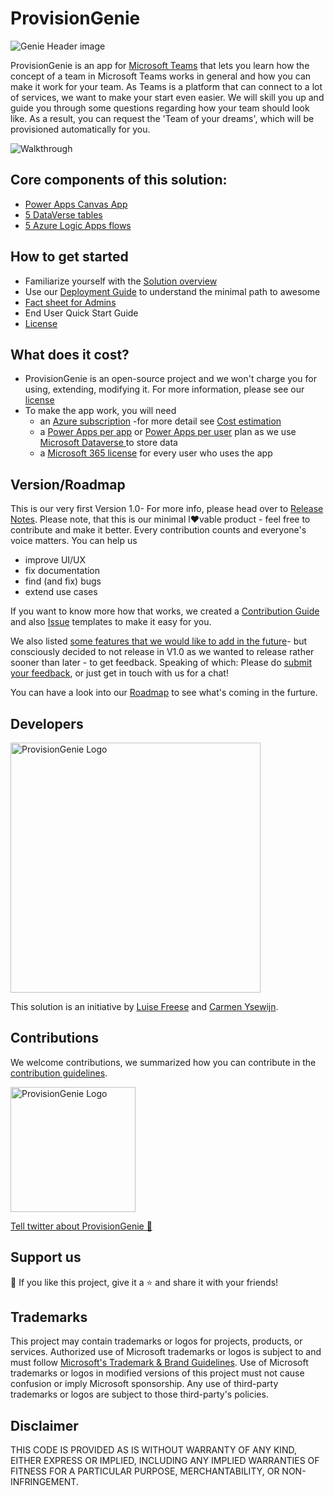 # ProvisionGenie

![Genie Header image](https://github.com/ProvisionGenie/ProvisionGenie/blob/main/media/Genie_Header.png)

ProvisionGenie is an app for [Microsoft Teams](https://www.microsoft.com/en-ww/microsoft-teams/group-chat-software) that lets you learn how the concept of a team in Microsoft Teams works in general and how you can make it work for your team. As Teams is a platform that can connect to a lot of services, we want to make your start even easier. We will skill you up and guide you through some questions regarding how your team should look like. As a result, you can request the 'Team of your dreams', which will be provisioned automatically for you.

![Walkthrough](https://github.com/ProvisionGenie/ProvisionGenie/blob/main/media/canvasapp/walkthroughgif.gif)

## Core components of this solution:

* [Power Apps Canvas App](https://github.com/ProvisionGenie/ProvisionGenie/blob/main/Docs/CanvasAppOverview.md) 
* [5 DataVerse tables](https://github.com/ProvisionGenie/ProvisionGenie/blob/main/Docs/LogicApps.md#solution-overview)
* [5 Azure Logic Apps flows](https://github.com/ProvisionGenie/ProvisionGenie/blob/main/Docs/LogicApps.md)

## How to get started 

* Familiarize yourself with the [Solution overview](https://github.com/ProvisionGenie/ProvisionGenie/blob/main/Docs/LogicApps.md#solution-overview)
* Use our [Deployment Guide](https://github.com/ProvisionGenie/ProvisionGenie/blob/main/Docs/DeploymentGuide.md) to understand the minimal path to awesome 
* [Fact sheet for Admins](https://github.com/ProvisionGenie/ProvisionGenie/blob/main/Docs/Admin-fact-sheet.md)
* End User Quick Start Guide
* [License](https://github.com/ProvisionGenie/ProvisionGenie/blob/main/LICENSE.md)

## What does it cost?

* ProvisionGenie is an open-source project and we won't charge you for using, extending, modifying it. For more information, please see our [license](https://github.com/ProvisionGenie/ProvisionGenie/blob/main/LICENSE.md)
* To make the app work, you will need
  * an [Azure subscription](https://azure.microsoft.com/en-us/free/search/?&ef_id=CjwKCAjwn6GGBhADEiwAruUcKv8OknWyePp8b76twRJhgfZFjR75DxduzrWCWZuXE5W1Xthps-3eGRoCkmoQAvD_BwE:G:s&OCID=AID2100049_SEM_CjwKCAjwn6GGBhADEiwAruUcKv8OknWyePp8b76twRJhgfZFjR75DxduzrWCWZuXE5W1Xthps-3eGRoCkmoQAvD_BwE:G:s&gclid=CjwKCAjwn6GGBhADEiwAruUcKv8OknWyePp8b76twRJhgfZFjR75DxduzrWCWZuXE5W1Xthps-3eGRoCkmoQAvD_BwE) -for more detail see [Cost estimation](https://github.com/ProvisionGenie/ProvisionGenie/blob/main/Docs/CostEstimation.md) 
  * a [Power Apps per app](https://powerapps.microsoft.com/en-us/pricing/) or [Power Apps per user](https://powerapps.microsoft.com/en-us/pricing/) plan as we use [Microsoft Dataverse ](https://powerplatform.microsoft.com/en-us/dataverse/) to store data
  * a [Microsoft 365 license](https://www.microsoft.com/en-ww/microsoft-365/business/compare-all-microsoft-365-business-products) for every user who uses the app

## Version/Roadmap

This is our very first Version 1.0- For more info, please head over to [Release Notes](https://github.com/ProvisionGenie/ProvisionGenie/blob/main/Docs/Release-Notes.md). Please note, that this is our minimal l♥vable product - feel free to contribute and make it better. Every contribution counts and everyone's voice matters. You can help us

* improve UI/UX
* fix documentation
* find (and fix) bugs
* extend use cases

If you want to know more how that works, we created a [Contribution Guide](https://github.com/ProvisionGenie/ProvisionGenie/blob/main/CONTRIBUTING.md) and also [Issue](https://github.com/ProvisionGenie/ProvisionGenie/issues/new/choose) templates to make it easy for you.

We also listed [some features that we would like to add in the future](https://github.com/ProvisionGenie/ProvisionGenie/issues)- but consciously decided to not release in V1.0 as we wanted to release rather sooner than later - to get feedback. Speaking of which: Please do [submit your feedback](https://github.com/ProvisionGenie/ProvisionGenie/issues/new?assignees=&labels=&template=feedback.md&title=), or just get in touch with us for a chat! 

You can have a look into our [Roadmap](https://github.com/ProvisionGenie/ProvisionGenie/blob/main/docs/Roadmap.md) to see what's coming in the furture.

## Developers

<img width="400" alt="ProvisionGenie Logo" src="https://github.com/ProvisionGenie/ProvisionGenie/blob/main/media/Carmen_Luise.png">

This solution is an initiative by [Luise Freese](https://m365princess.com) and [Carmen Ysewijn](https://digipersonal.com/). 

## Contributions

We welcome contributions, we summarized how you can contribute in the [contribution guidelines](https://github.com/ProvisionGenie/ProvisionGenie/blob/main/CONTRIBUTING.md).

<img width="200" alt="ProvisionGenie Logo" src="https://github.com/ProvisionGenie/ProvisionGenie/blob/main/media/ProvisionGenie.png">

<a class="twitter-share-button"
  href="https://twitter.com/intent/tweet?text=Hello%20world%20%20#MicrosoftTeams%20#Azure%20#Microsoft365%20#ProvisionGenie%20https://github.com/ProvisionGenie/ProvisionGenie"
  data-size="large">
Tell twitter about ProvisionGenie 🧞</a>

## Support us

💖 If you like this project, give it a ⭐ and share it with your friends!

## Trademarks

This project may contain trademarks or logos for projects, products, or services. Authorized use of Microsoft trademarks or logos is subject to and must follow [Microsoft's Trademark & Brand Guidelines](https://www.microsoft.com/en-us/legal/intellectualproperty/trademarks). Use of Microsoft trademarks or logos in modified versions of this project must not cause confusion or imply Microsoft sponsorship. Any use of third-party trademarks or logos are subject to those third-party's policies.

## Disclaimer

THIS CODE IS PROVIDED AS IS WITHOUT WARRANTY OF ANY KIND, EITHER EXPRESS OR IMPLIED, INCLUDING ANY IMPLIED WARRANTIES OF FITNESS FOR A PARTICULAR PURPOSE, MERCHANTABILITY, OR NON-INFRINGEMENT.

